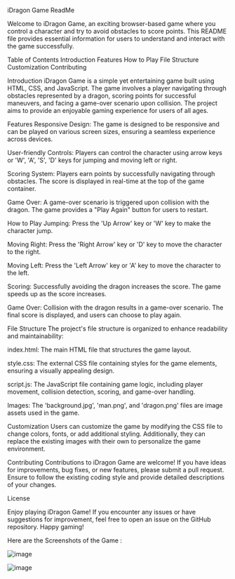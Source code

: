 
iDragon Game ReadMe

Welcome to iDragon Game, an exciting browser-based game where you control a character and try to avoid obstacles to score points. This README file provides essential information for users to understand and interact with the game successfully.

Table of Contents
Introduction
Features
How to Play
File Structure
Customization
Contributing

Introduction
iDragon Game is a simple yet entertaining game built using HTML, CSS, and JavaScript. The game involves a player navigating through obstacles represented by a dragon, scoring points for successful maneuvers, and facing a game-over scenario upon collision. The project aims to provide an enjoyable gaming experience for users of all ages.

Features
Responsive Design: The game is designed to be responsive and can be played on various screen sizes, ensuring a seamless experience across devices.

User-friendly Controls: Players can control the character using arrow keys or 'W', 'A', 'S', 'D' keys for jumping and moving left or right.

Scoring System: Players earn points by successfully navigating through obstacles. The score is displayed in real-time at the top of the game container.

Game Over: A game-over scenario is triggered upon collision with the dragon. The game provides a "Play Again" button for users to restart.

How to Play
Jumping: Press the 'Up Arrow' key or 'W' key to make the character jump.

Moving Right: Press the 'Right Arrow' key or 'D' key to move the character to the right.

Moving Left: Press the 'Left Arrow' key or 'A' key to move the character to the left.

Scoring: Successfully avoiding the dragon increases the score. The game speeds up as the score increases.

Game Over: Collision with the dragon results in a game-over scenario. The final score is displayed, and users can choose to play again.

File Structure
The project's file structure is organized to enhance readability and maintainability:

index.html: The main HTML file that structures the game layout.

style.css: The external CSS file containing styles for the game elements, ensuring a visually appealing design.

script.js: The JavaScript file containing game logic, including player movement, collision detection, scoring, and game-over handling.

Images: The 'background.jpg', 'man.png', and 'dragon.png' files are image assets used in the game.

Customization
Users can customize the game by modifying the CSS file to change colors, fonts, or add additional styling. Additionally, they can replace the existing images with their own to personalize the game environment.

Contributing
Contributions to iDragon Game are welcome! If you have ideas for improvements, bug fixes, or new features, please submit a pull request. Ensure to follow the existing coding style and provide detailed descriptions of your changes.

License


Enjoy playing iDragon Game! If you encounter any issues or have suggestions for improvement, feel free to open an issue on the GitHub repository. Happy gaming!


Here are the Screenshots of the Game : 



![image](https://github.com/swbn-0505/iDragon/assets/143292667/3d854d13-7e9f-4832-be2a-babd1af570f1)



![image](https://github.com/swbn-0505/iDragon/assets/143292667/aee86df6-fc15-45db-8f18-123c04b3050e)

